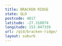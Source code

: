 ```yaml
---
title: BRACKEN RIDGE
state: QLD
postcode: 4017
latitude: -27.318074
longitude: 153.047339
url: /qld/bracken-ridge/
layout: suburb
---
```

